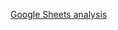 



[Google Sheets analysis](https://docs.google.com/spreadsheets/d/1YxHu60qwivQvLwmKJlBXo6i-vKKmBbSIG96tPz15660/edit?usp=sharing)